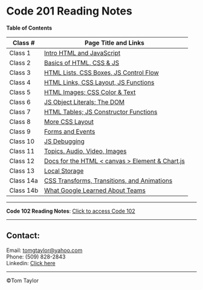 # Code 201 Reading Notes  

**Table of Contents**

| Class # | Page Title and Links |  
| ----------- | ----------- |
| Class 1 | [Intro HTML and JavaScript](https://tomgtaylor.github.io/reading-notes2/class-01)
| Class 2 | [Basics of HTML, CSS & JS](https://tomgtaylor.github.io/reading-notes2/class-02)
| Class 3 | [HTML Lists, CSS Boxes, JS Control Flow](https://tomgtaylor.github.io/reading-notes2/class-03)
| Class 4 | [HTML Links, CSS Layout, JS Functions](https://tomgtaylor.github.io/reading-notes2/class-04)
| Class 5 | [HTML Images; CSS Color & Text](https://tomgtaylor.github.io/reading-notes2/class-05)
| Class 6 | [JS Object Literals; The DOM](https://tomgtaylor.github.io/reading-notes2/class-06)
| Class 7 | [HTML Tables; JS Constructor Functions](https://tomgtaylor.github.io/reading-notes2/class-07)
| Class 8 | [More CSS Layout](https://tomgtaylor.github.io/reading-notes2/class-08)
| Class 9 | [Forms and Events](https://tomgtaylor.github.io/reading-notes2/class-09)
| Class 10 | [JS Debugging](https://tomgtaylor.github.io/reading-notes2/class-10)
| Class 11 |[Topics. Audio, Video, Images](https://tomgtaylor.github.io/reading-notes2/class-11)
| Class 12 | [Docs for the HTML < canvas > Element & Chart.js](https://tomgtaylor.github.io/reading-notes2/class-12)
| Class 13 | [Local Storage](https://tomgtaylor.github.io/reading-notes2/class-13)
| Class  14a | [CSS Transforms, Transitions, and Animations](https://tomgtaylor.github.io/reading-notes2/class-14a)| 
| Class  14b | [What Google Learned About Teams](https://tomgtaylor.github.io/reading-notes2/class-14b)

---

**Code 102 Reading Notes**:
[Click to access Code 102](https://tomgtaylor.github.io/reading-notes) <br>

---

## Contact: 

Email: tomgtaylor@yahoo.com <br>
Phone: (509) 828-2843 <br>
Linkedin: [Click here ](https://www.linkedin.com/in/tom-g-taylor-6559b8ab/)

---

&copy;Tom Taylor

